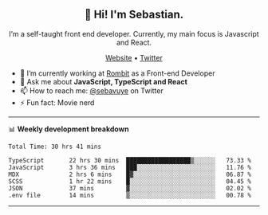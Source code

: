 <h2 align="center">👋 Hi! I'm Sebastian.</h2>
<p align="center">I’m a self-taught front end developer. Currently, my main focus is Javascript and React.</p>
<p align="center">
  <a href="https://sebastianvuye.be">Website</a> •
  <a href="https://twitter.com/sebavuye">Twitter</a>
</p>


- 🔭 I’m currently working at [Rombit](https://rombit.com/) as a Front-end Developer
- 💬 Ask me about **JavaScript, TypeScript and React**
- 📫 How to reach me: [@sebavuye](https://twitter.com/sebavuye) on Twitter
- ⚡ Fun fact: Movie nerd

-------

📊 **Weekly development breakdown**

<!--START_SECTION:waka-->

```text
Total Time: 30 hrs 41 mins

TypeScript       22 hrs 30 mins  ██████████████████▒░░░░░░   73.33 %
JavaScript       3 hrs 36 mins   ███░░░░░░░░░░░░░░░░░░░░░░   11.76 %
MDX              2 hrs 6 mins    █▓░░░░░░░░░░░░░░░░░░░░░░░   06.87 %
SCSS             1 hr 22 mins    █░░░░░░░░░░░░░░░░░░░░░░░░   04.45 %
JSON             37 mins         ▓░░░░░░░░░░░░░░░░░░░░░░░░   02.02 %
.env file        14 mins         ▒░░░░░░░░░░░░░░░░░░░░░░░░   00.78 %
```

<!--END_SECTION:waka-->
-------
